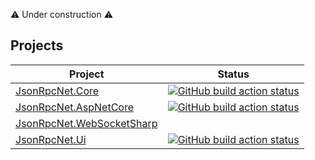 ⚠️ Under construction ⚠️

## Projects
| Project       | Status        |
| ------------- |:-------------:|
| [JsonRpcNet.Core](https://github.com/JsonRpcNet/JsonRpcNet.Core) | [![GitHub build action status](https://github.com/JsonRpcNet/JsonRpcNet.Core/workflows/Build/badge.svg)](https://github.com/JsonRpcNet/JsonRpcNet.Core/actions) |
| [JsonRpcNet.AspNetCore](https://github.com/JsonRpcNet/JsonRpcNet.AspNetCore) | [![GitHub build action status](https://github.com/JsonRpcNet/JsonRpcNet.AspNetCore/workflows/build/badge.svg)](https://github.com/JsonRpcNet/JsonRpcNet.AspNetCore/actions) |
| [JsonRpcNet.WebSocketSharp](https://github.com/JsonRpcNet/JsonRpcNet.WebSocketSharp) | |
| [JsonRpcNet.Ui](https://jsonrpcnet.github.io/JsonRpcNet.Ui/) | [![GitHub build action status](https://github.com/JsonRpcNet/JsonRpcNet.Ui/workflows/Build/badge.svg)](https://github.com/JsonRpcNet/JsonRpcNet.Ui/actions) |

